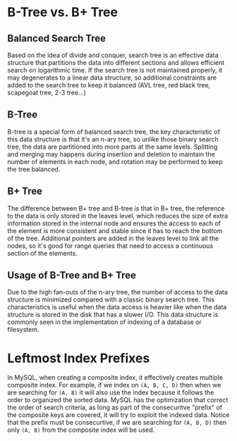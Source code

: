 # B-Tree vs. B+ Tree

## Balanced Search Tree

Based on the idea of divide and conquer, search tree is an effective data structure that partitions the data into different sections and allows efficient search on logarithmic time. If the search tree is not maintained properly, it may degenerates to a linear data structure, so additional constraints are added to the search tree to keep it balanced (AVL tree, red black tree, scapegoat tree, 2-3 tree...)

## B-Tree

B-tree is a special form of balanced search tree, the key characteristic of this data structure is that it's an n-ary tree, so unlike those binary search tree, the data are partitioned into more parts at the same levels. Splitting and merging may happens during insertion and deletion to maintain the number of elements in each node, and rotation may be performed to keep the tree balanced.

## B+ Tree

The difference between B+ tree and B-tree is that in B+ tree, the reference to the data is only stored in the leaves level, which reduces the size of extra information stored in the internal node and ensures the access to each of the element is more consistent and stable since it has to reach the bottom of the tree. Additional pointers are added in the leaves level to link all the nodes, so it's good for range queries that need to access a continuous section of the elements.

## Usage of B-Tree and B+ Tree

Due to the high fan-outs of the n-ary tree, the number of access to the data structure is minimized compared with a classic binary search tree. This characteristics is useful when the data access is heavier like when the data structure is stored in the disk that has a slower I/O. This data structure is commonly seen in the implementation of indexing of a database or filesystem.


# Leftmost Index Prefixes

In MySQL, when creating a composite index, it effectively creates multiple composite index. For example, if we index on `(A, B, C, D)` then when we are searching for `(A, B)` it will also use the index because it follows the order to organized the sorted data. MySQL has the optimization that correct the order of search criteria, as long as part of the consecuritve "prefix" of the composite keys are covered, it will try to exploit the indexed data. Notice that the prefix must be consecurtive, if we are searching for `(A, B, D)` then only `(A, B)` from the composite index will be used.
